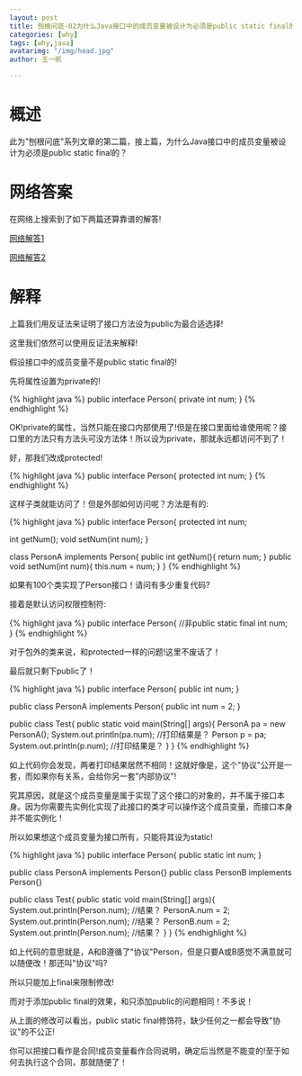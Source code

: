 ```yaml
---
layout: post
title: 刨根问底-02为什么Java接口中的成员变量被设计为必须是public static final的？
categories: [why]
tags: [why,java]
avatarimg: "/img/head.jpg"
author: 王一帆

---
```


# 概述

此为"刨根问底"系列文章的第二篇，接上篇，为什么Java接口中的成员变量被设计为必须是public static final的？

# 网络答案

在网络上搜索到了如下两篇还算靠谱的解答!

[网络解答1](http://shaomeng95.iteye.com/blog/998820)

[网络解答2](http://www.xyzws.com/javafaq/why-do-we-have-only-public-static-final-variables-in-interfaces/129)

# 解释

上篇我们用反证法来证明了接口方法设为public为最合适选择!

这里我们依然可以使用反证法来解释!

假设接口中的成员变量不是public static final的!

先将属性设置为private的!

{% highlight java %}
public interface Person{
  private int num;
}
{% endhighlight %}

OK!private的属性，当然只能在接口内部使用了!但是在接口里面给谁使用呢？接口里的方法只有方法头可没方法体！所以设为private，那就永远都访问不到了！

好，那我们改成protected!

{% highlight java %}
public interface Person{
  protected int num;
}
{% endhighlight %}

这样子类就能访问了！但是外部如何访问呢？方法是有的:

<!-- more -->

{% highlight java %}
public interface Person{
  protected int num;

  int getNum();
  void setNum(int num);
}

class PersonA implements Person{
  public int getNum(){
    return num;
  }
  public void setNum(int num){
    this.num = num;
  }
}
{% endhighlight %}

如果有100个类实现了Person接口！请问有多少重复代码?

接着是默认访问权限控制符:

{% highlight java %}
public interface Person{
  //非public static final
  int num;
}
{% endhighlight %}

对于包外的类来说，和protected一样的问题!这里不废话了！

最后就只剩下public了！

{% highlight java %}
public interface Person{
  public int num;
}

public class PersonA implements Person{
  public int num = 2;
}

public class Test{
  public static void main(String[] args){
    PersonA pa = new PersonA();
    System.out.println(pa.num); //打印结果是？
    Person p = pa;
    System.out.println(p.num); //打印结果是？
  }
}
{% endhighlight %}

如上代码你会发现，两者打印结果居然不相同！这就好像是，这个"协议"公开是一套，而如果你有关系，会给你另一套"内部协议"!

究其原因，就是这个成员变量是属于实现了这个接口的对象的，并不属于接口本身。因为你需要先实例化实现了此接口的类才可以操作这个成员变量，而接口本身并不能实例化！

所以如果想这个成员变量为接口所有，只能将其设为static!

{% highlight java %}
public interface Person{
  public static int num;
}

public class PersonA implements Person{}
public class PersonB implements Person{}

public class Test{
  public static void main(String[] args){
    System.out.println(Person.num); //结果？
    PersonA.num = 2;
    System.out.println(Person.num); //结果？
    PersonB.num = 2;
    System.out.println(Person.num); //结果？
  }
}
{% endhighlight %}

如上代码的意思就是，A和B遵循了"协议"Person，但是只要A或B感觉不满意就可以随便改！那还叫"协议"吗?

所以只能加上final来限制修改!

而对于添加public final的效果，和只添加public的问题相同！不多说！

从上面的修改可以看出，public static final修饰符，缺少任何之一都会导致"协议"的不公正!


你可以把接口看作是合同!成员变量看作合同说明，确定后当然是不能变的!至于如何去执行这个合同，那就随便了！
